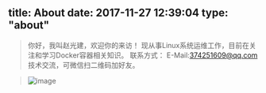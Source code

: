 title: About
date: 2017-11-27 12:39:04
type: "about"
---
> 你好，我叫赵光建，欢迎你的来访！
> 现从事Linux系统运维工作，目前在关注和学习Docker容器相关知识。
> 联系方式：
> E-Mail:374251609@qq.com
> 技术交流，可微信扫二维码加好友。

> ![image](https://ok188.net/images/weixin.png)

